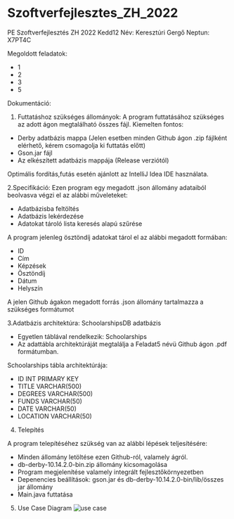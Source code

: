 # Szoftverfejlesztes_ZH_2022
PE Szoftverfejlesztés ZH 2022 Kedd12 
Név: Keresztúri Gergő
Neptun: X7PT4C

Megoldott feladatok:
- 1
- 2
- 3
- 5

Dokumentáció:
1. Futtatáshoz szükséges állományok:
A program futtatásához szükséges az adott ágon megtalálható összes fájl.
Kiemelten fontos:
- Derby adatbázis mappa (Jelen esetben minden Github ágon .zip fájlként elérhető, kérem csomagolja ki futtatás előtt)
- Gson.jar fájl
- Az elkészített adatbázis mappája (Release verziótól)

Optimális fordítás,futás esetén ajánlott az IntelliJ Idea IDE használata.

2.Specifikáció:
Ezen program egy megadott .json állomány adataiból beolvasva végzi el az alábbi műveleteket:
- Adatbázisba feltöltés
- Adatbázis lekérdezése
- Adatokat tároló lista keresés alapú szűrése

A program jelenleg ösztöndíj adatokat tárol el az alábbi megadott formában:
- ID
- Cím
- Képzések
- Ösztöndíj
- Dátum
- Helyszín

A jelen Github ágakon megadott forrás .json állomány tartalmazza a szükséges formátumot

3.Adatbázis architektúra:
SchoolarshipsDB adatbázis
- Egyetlen táblával rendelkezik: Schoolarships
- Az adattábla architektúráját megtalálja a Feladat5 névü Github ágon .pdf formátumban.

Schoolarships tábla architektúrája:
- ID INT PRIMARY KEY
- TITLE VARCHAR(500)
- DEGREES VARCHAR(500)
- FUNDS VARCHAR(50)
- DATE VARCHAR(50)
- LOCATION VARCHAR(50)

4. Telepítés

A program telepítéséhez szükség van az alábbi lépések teljesítésére:
  - Minden állomány letöltése ezen Github-ról, valamely ágról.
  - db-derby-10.14.2.0-bin.zip állomány kicsomagolása
  - Program megjelenítése valamely integrált fejlesztőkörnyezetben
  - Depenencies beállítások: gson.jar és db-derby-10.14.2.0-bin/lib/összes jar állomány
  - Main.java futtatása

5. Use Case Diagram
![use case](https://user-images.githubusercontent.com/96192995/166455551-d15c7a89-cf85-4e42-84d7-0e6a7b777a8b.png)
